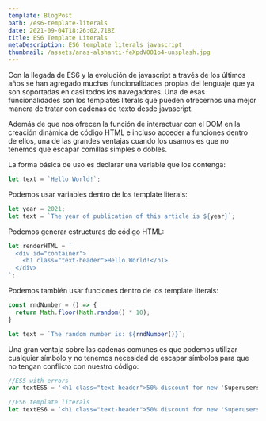 ```yaml
---
template: BlogPost
path: /es6-template-literals
date: 2021-09-04T18:26:02.718Z
title: ES6 Template Literals
metaDescription: ES6 template literals javascript
thumbnail: /assets/anas-alshanti-feXpdV001o4-unsplash.jpg
---
```

Con la llegada de ES6 y la evolución de javascript a través de los últimos años se han agregado muchas funcionalidades propias del lenguaje que ya son soportadas en casi todos los navegadores. Una de esas funcionalidades son los templates literals que pueden ofrecernos una mejor manera de tratar con cadenas de texto desde javascript. 

Además de que nos ofrecen la función de interactuar con el DOM en la creación dinámica de código HTML e incluso acceder a funciones dentro de ellos, una de las grandes ventajas cuando los usamos es que no tenemos que escapar comillas simples o dobles.

La forma básica de uso es declarar una variable que los contenga:

```javascript
let text = `Hello World!`;
```



Podemos usar variables dentro de los template literals:

```javascript
let year = 2021;
let text = `The year of publication of this article is ${year}`;
```



Podemos generar estructuras de código HTML:

```javascript
let renderHTML = `
  <div id="container">
    <h1 class="text-header">Hello World!</h1>
  </div>
`;
```



Podemos también usar funciones dentro de los template literals:

```javascript
const rndNumber = () => {
  return Math.floor(Math.random() * 10);
}

let text = `The random number is: ${rndNumber()}`;
```



Una gran ventaja sobre las cadenas comunes es que podemos utilizar cualquier símbolo y no tenemos necesidad de escapar símbolos para que no tengan conflicto con nuestro código:

```javascript
//ES5 with errors
var textES5 = '<h1 class="text-header">50% discount for new 'Superusers'</h1>';

//ES6 template literals
let textES6 = `<h1 class="text-header">50% discount for new 'Superusers'</h1>`;
```
